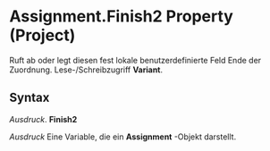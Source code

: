 
# Assignment.Finish2 Property (Project)

Ruft ab oder legt diesen fest lokale benutzerdefinierte Feld Ende der Zuordnung. Lese-/Schreibzugriff  **Variant**.


## Syntax

 _Ausdruck_. **Finish2**

 _Ausdruck_ Eine Variable, die ein **Assignment** -Objekt darstellt.

